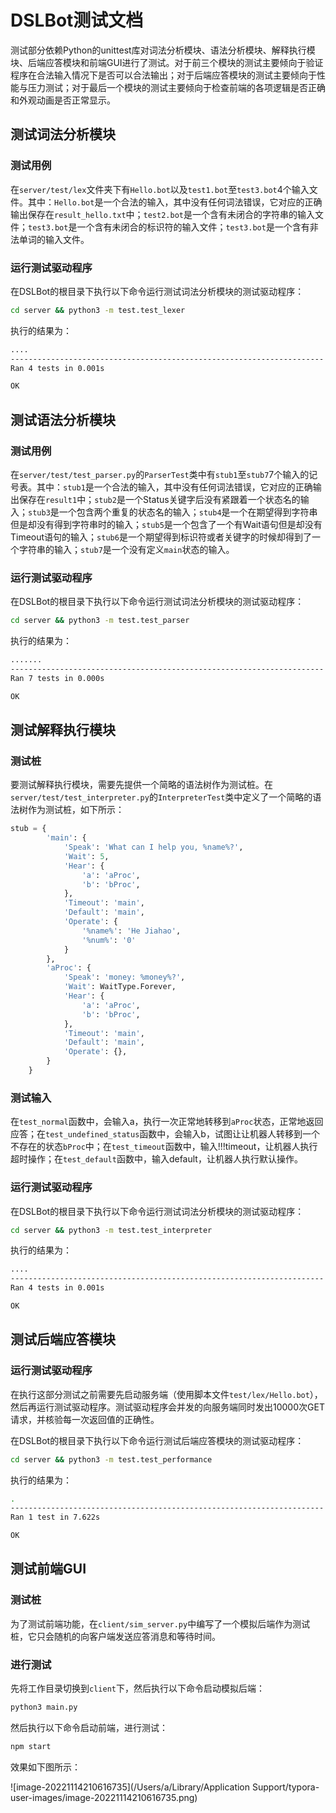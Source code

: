 # DSLBot测试文档

测试部分依赖Python的unittest库对词法分析模块、语法分析模块、解释执行模块、后端应答模块和前端GUI进行了测试。对于前三个模块的测试主要倾向于验证程序在合法输入情况下是否可以合法输出；对于后端应答模块的测试主要倾向于性能与压力测试；对于最后一个模块的测试主要倾向于检查前端的各项逻辑是否正确和外观动画是否正常显示。

## 测试词法分析模块

### 测试用例

在`server/test/lex`文件夹下有`Hello.bot`以及`test1.bot`至`test3.bot`4个输入文件。其中：`Hello.bot`是一个合法的输入，其中没有任何词法错误，它对应的正确输出保存在`result_hello.txt`中；`test2.bot`是一个含有未闭合的字符串的输入文件；`test3.bot`是一个含有未闭合的标识符的输入文件；`test3.bot`是一个含有非法单词的输入文件。

### 运行测试驱动程序

在DSLBot的根目录下执行以下命令运行测试词法分析模块的测试驱动程序：

```bash
cd server && python3 -m test.test_lexer
```

执行的结果为：

```bash
....
----------------------------------------------------------------------
Ran 4 tests in 0.001s

OK
```

## 测试语法分析模块

### 测试用例

在`server/test/test_parser.py`的`ParserTest`类中有`stub1`至`stub7`7个输入的记号表。其中：`stub1`是一个合法的输入，其中没有任何词法错误，它对应的正确输出保存在`result1`中；`stub2`是一个Status关键字后没有紧跟着一个状态名的输入；`stub3`是一个包含两个重复的状态名的输入；`stub4`是一个在期望得到字符串但是却没有得到字符串时的输入；`stub5`是一个包含了一个有Wait语句但是却没有Timeout语句的输入；`stub6`是一个期望得到标识符或者关键字的时候却得到了一个字符串的输入；`stub7`是一个没有定义`main`状态的输入。

### 运行测试驱动程序

在DSLBot的根目录下执行以下命令运行测试词法分析模块的测试驱动程序：

```bash
cd server && python3 -m test.test_parser
```

执行的结果为：

```bash
.......
----------------------------------------------------------------------
Ran 7 tests in 0.000s

OK
```

## 测试解释执行模块

### 测试桩

要测试解释执行模块，需要先提供一个简略的语法树作为测试桩。在`server/test/test_interpreter.py`的`InterpreterTest`类中定义了一个简略的语法树作为测试桩，如下所示：

```python
stub = {
        'main': {
            'Speak': 'What can I help you, %name%?',
            'Wait': 5,
            'Hear': {
                'a': 'aProc',
                'b': 'bProc',
            }, 
            'Timeout': 'main',
            'Default': 'main',
            'Operate': {
                '%name%': 'He Jiahao',
                '%num%': '0'
            }
        },
        'aProc': {
            'Speak': 'money: %money%?',
            'Wait': WaitType.Forever,
            'Hear': {
                'a': 'aProc',
                'b': 'bProc',
            },
            'Timeout': 'main',
            'Default': 'main',
            'Operate': {},
        }
    }
```

### 测试输入

在`test_normal`函数中，会输入a，执行一次正常地转移到`aProc`状态，正常地返回应答；在`test_undefined_status`函数中，会输入b，试图让让机器人转移到一个不存在的状态`bProc`中；在`test_timeout`函数中，输入!!!timeout，让机器人执行超时操作；在`test_default`函数中，输入default，让机器人执行默认操作。

### 运行测试驱动程序

在DSLBot的根目录下执行以下命令运行测试词法分析模块的测试驱动程序：

```bash
cd server && python3 -m test.test_interpreter
```

执行的结果为：

```bash
....
----------------------------------------------------------------------
Ran 4 tests in 0.001s

OK
```



## 测试后端应答模块

### 运行测试驱动程序

在执行这部分测试之前需要先启动服务端（使用脚本文件`test/lex/Hello.bot`），然后再运行测试驱动程序。测试驱动程序会并发的向服务端同时发出10000次GET请求，并核验每一次返回值的正确性。

在DSLBot的根目录下执行以下命令运行测试后端应答模块的测试驱动程序：

```bash
cd server && python3 -m test.test_performance
```

执行的结果为：

```bash
.
----------------------------------------------------------------------
Ran 1 test in 7.622s

OK
```

## 测试前端GUI

### 测试桩

为了测试前端功能，在`client/sim_server.py`中编写了一个模拟后端作为测试桩，它只会随机的向客户端发送应答消息和等待时间。

### 进行测试

先将工作目录切换到`client`下，然后执行以下命令启动模拟后端：

```bash
python3 main.py
```

然后执行以下命令启动前端，进行测试：

```python
npm start
```

效果如下图所示：

![image-20221114210616735](/Users/a/Library/Application Support/typora-user-images/image-20221114210616735.png)